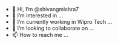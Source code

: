 - 👋 Hi, I’m @shivangmishra7
- 👀 I’m interested in ...
- 🌱 I’m currently working in Wipro Tech ...
- 💞️ I’m looking to collaborate on ...
- 📫 How to reach me ...

<!---
shivangmishra7/shivangmishra7 is a ✨ special ✨ repository because its `README.md` (this file) appears on your GitHub profile.
You can click the Preview link to take a look at your changes.
--->
